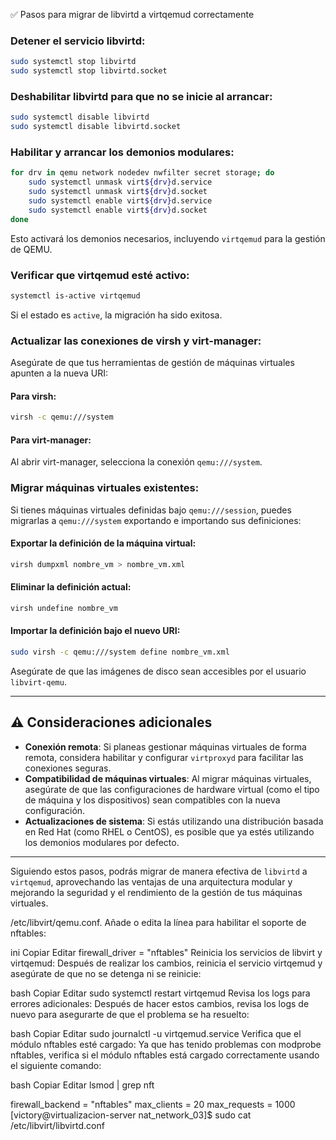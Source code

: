 ✅ Pasos para migrar de libvirtd a virtqemud correctamente

### Detener el servicio libvirtd:

```bash
sudo systemctl stop libvirtd
sudo systemctl stop libvirtd.socket
```

### Deshabilitar libvirtd para que no se inicie al arrancar:

```bash
sudo systemctl disable libvirtd
sudo systemctl disable libvirtd.socket
```

### Habilitar y arrancar los demonios modulares:

```bash
for drv in qemu network nodedev nwfilter secret storage; do
    sudo systemctl unmask virt${drv}d.service
    sudo systemctl unmask virt${drv}d.socket
    sudo systemctl enable virt${drv}d.service
    sudo systemctl enable virt${drv}d.socket
done
```

Esto activará los demonios necesarios, incluyendo `virtqemud` para la gestión de QEMU.

### Verificar que virtqemud esté activo:

```bash
systemctl is-active virtqemud
```

Si el estado es `active`, la migración ha sido exitosa.

### Actualizar las conexiones de virsh y virt-manager:

Asegúrate de que tus herramientas de gestión de máquinas virtuales apunten a la nueva URI:

#### Para virsh:

```bash
virsh -c qemu:///system
```

#### Para virt-manager:

Al abrir virt-manager, selecciona la conexión `qemu:///system`.

### Migrar máquinas virtuales existentes:

Si tienes máquinas virtuales definidas bajo `qemu:///session`, puedes migrarlas a `qemu:///system` exportando e importando sus definiciones:

#### Exportar la definición de la máquina virtual:

```bash
virsh dumpxml nombre_vm > nombre_vm.xml
```

#### Eliminar la definición actual:

```bash
virsh undefine nombre_vm
```

#### Importar la definición bajo el nuevo URI:

```bash
sudo virsh -c qemu:///system define nombre_vm.xml
```

Asegúrate de que las imágenes de disco sean accesibles por el usuario `libvirt-qemu`.

---

## ⚠️ Consideraciones adicionales

- **Conexión remota**: Si planeas gestionar máquinas virtuales de forma remota, considera habilitar y configurar `virtproxyd` para facilitar las conexiones seguras.
- **Compatibilidad de máquinas virtuales**: Al migrar máquinas virtuales, asegúrate de que las configuraciones de hardware virtual (como el tipo de máquina y los dispositivos) sean compatibles con la nueva configuración.
- **Actualizaciones de sistema**: Si estás utilizando una distribución basada en Red Hat (como RHEL o CentOS), es posible que ya estés utilizando los demonios modulares por defecto.

---

Siguiendo estos pasos, podrás migrar de manera efectiva de `libvirtd` a `virtqemud`, aprovechando las ventajas de una arquitectura modular y mejorando la seguridad y el rendimiento de la gestión de tus máquinas virtuales.



/etc/libvirt/qemu.conf. Añade o edita la línea para habilitar el soporte de nftables:

ini
Copiar
Editar
firewall_driver = "nftables"
Reinicia los servicios de libvirt y virtqemud: Después de realizar los cambios, reinicia el servicio virtqemud y asegúrate de que no se detenga ni se reinicie:

bash
Copiar
Editar
sudo systemctl restart virtqemud
Revisa los logs para errores adicionales: Después de hacer estos cambios, revisa los logs de nuevo para asegurarte de que el problema se ha resuelto:

bash
Copiar
Editar
sudo journalctl -u virtqemud.service
Verifica que el módulo nftables esté cargado: Ya que has tenido problemas con modprobe nftables, verifica si el módulo nftables está cargado correctamente usando el siguiente comando:

bash
Copiar
Editar
lsmod | grep nft


firewall_backend = "nftables"
max_clients = 20
max_requests = 1000
[victory@virtualizacion-server nat_network_03]$ sudo cat /etc/libvirt/libvirtd.conf
